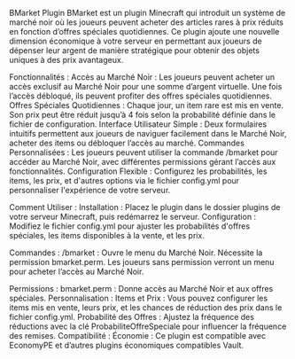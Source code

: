 BMarket Plugin
BMarket est un plugin Minecraft qui introduit un système de marché noir où les joueurs peuvent acheter des articles rares à prix réduits en fonction d’offres spéciales quotidiennes. Ce plugin ajoute une nouvelle dimension économique à votre serveur en permettant aux joueurs de dépenser leur argent de manière stratégique pour obtenir des objets uniques à des prix avantageux.

Fonctionnalités :
Accès au Marché Noir : Les joueurs peuvent acheter un accès exclusif au Marché Noir pour une somme d’argent virtuelle. Une fois l’accès débloqué, ils peuvent profiter des offres spéciales quotidiennes.
Offres Spéciales Quotidiennes : Chaque jour, un item rare est mis en vente. Son prix peut être réduit jusqu’à 4 fois selon la probabilité définie dans le fichier de configuration.
Interface Utilisateur Simple : Deux formulaires intuitifs permettent aux joueurs de naviguer facilement dans le Marché Noir, acheter des items ou débloquer l’accès au marché.
Commandes Personnalisées : Les joueurs peuvent utiliser la commande /bmarket pour accéder au Marché Noir, avec différentes permissions gérant l’accès aux fonctionnalités.
Configuration Flexible : Configurez les probabilités, les items, les prix, et d'autres options via le fichier config.yml pour personnaliser l'expérience de votre serveur.

Comment Utiliser :
Installation : Placez le plugin dans le dossier plugins de votre serveur Minecraft, puis redémarrez le serveur.
Configuration : Modifiez le fichier config.yml pour ajuster les probabilités d'offres spéciales, les items disponibles à la vente, et les prix.

Commandes :
/bmarket : Ouvre le menu du Marché Noir. Nécessite la permission bmarket.perm.
Les joueurs sans permission verront un menu pour acheter l’accès au Marché Noir.

Permissions :
bmarket.perm : Donne accès au Marché Noir et aux offres spéciales.
Personnalisation :
Items et Prix : Vous pouvez configurer les items mis en vente, leurs prix, et les chances de réduction des prix dans le fichier config.yml.
Probabilité des Offres : Ajustez la fréquence des réductions avec la clé ProbabiliteOffreSpeciale pour influencer la fréquence des remises.
Compatibilité :
Économie : Ce plugin est compatible avec EconomyPE et d’autres plugins économiques compatibles Vault.